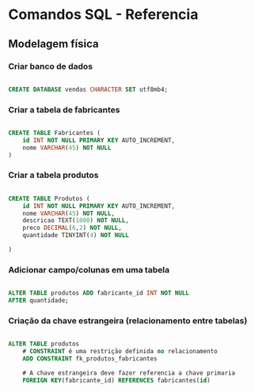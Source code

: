 # Comandos SQL - Referencia
<!-- ___________________________________________________________ -->
## Modelagem física

### Criar banco de dados

```sql

CREATE DATABASE vendas CHARACTER SET utf8mb4;

```

<!-- ___________________________________________________________ -->

### Criar a tabela de fabricantes

```sql

CREATE TABLE Fabricantes (
    id INT NOT NULL PRIMARY KEY AUTO_INCREMENT,
    nome VARCHAR(45) NOT NULL
)

```

<!-- ___________________________________________________________ -->

### Criar a tabela produtos

```sql

CREATE TABLE Produtos (
    id INT NOT NULL PRIMARY KEY AUTO_INCREMENT,
    nome VARCHAR(45) NOT NULL,
    descricao TEXT(1000) NOT NULL,
    preco DECIMAL(6,2) NOT NULL,
    quantidade TINYINT(4) NOT NULL

)

```

<!-- ___________________________________________________________ -->

### Adicionar campo/colunas em uma tabela

```sql

ALTER TABLE produtos ADD fabricante_id INT NOT NULL
AFTER quantidade;

```

<!-- ___________________________________________________________ -->

### Criação da chave estrangeira (relacionamento entre tabelas)

```sql

ALTER TABLE produtos
    # CONSTRAINT é uma restrição definida no relacionamento
    ADD CONSTRAINT fk_produtos_fabricantes

    # A chave estrangeira deve fazer referencia a chave primaria
    FOREIGN KEY(fabricante_id) REFERENCES fabricantes(id)

```